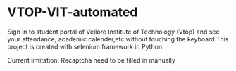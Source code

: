 # VTOP-VIT-automated
Sign in to student portal of Vellore Institute of Technology (Vtop) and see your attendance, academic calender,etc without touching the keyboard.This project is created with selenium framework in Python.

Current limitation: Recaptcha need to be filled in manually
